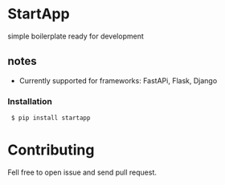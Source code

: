 




# StartApp 

simple boilerplate ready for development 

## notes
- Currently supported for  frameworks:  FastAPi, Flask, Django


### Installation ###

```sh
 $ pip install startapp
```





# Contributing
Fell free to open issue and send pull request.

